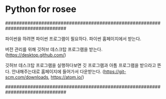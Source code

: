 # Python for rosee

##############################################################################

파이썬을 하려면 파이썬 프로그램이 필요하다. 파이썬 홈페이지에서 받는다.

버전 관리를 위해 깃허브 데스크탑 프로그램을 받는다. (https://desktop.github.com/)

깃허브 데스크탑 프로그램을 실행하다보면 깃 프로그램과 아톰 프로그램을 받으라고 뜬다. 안내해주는대로 홈페이지에 들어가서 다운받는다. (https://git-scm.com/downloads, https://atom.io/)

##############################################################################
